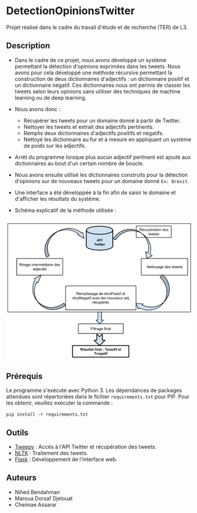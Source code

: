 # DetectionOpinionsTwitter

Projet réalisé dans le cadre du travail d'étude et de recherche (TER) de L3.

## Description

 * Dans le cadre de ce projet, nous avons développé un système permettant la détection d'opinions exprimées dans les tweets. Nous avons pour cela développé une méthode récursive permettant la construction de deux dictionnaires d'adjectifs : un dictionnaire positif et un dictionnaire négatif. Ces dictionnaires nous ont permis de classer les tweets selon leurs opinions sans utiliser des techniques de machine learning ou de deep learning.
 
 * Nous avons donc :
 
 	* Récupérer les tweets pour un domaine donné à partir de Twitter.
 	* Nettoyer les tweets et extrait des adjectifs pertinents.
 	* Remplis deux dictionnaires d'adjectifs positifs et négatifs.
 	* Nettoyé les dictionnaire au fur et à mesure en appliquant un système de poids sur 		les adjectifs.
 	
 * Arrêt du programme lorsque plus aucun adjectif pertinent est ajouté aux 			dictionnaires au bout d'un certain nombre de boucle.
 
 * Nous avons ensuite utilisé les dictionnaires construits pour la détection d'opinions sur de nouveaux tweets pour un domaine donné `Ex: Brexit`. 
 
* Une interface a été développée à la fin afin de saisir le domaine et d'afficher les résultats du système.

* Schéma explicatif de la méthode utilisée : 

![alt text](https://github.com/NihedB/DetectionOpinionsTwitter/blob/main/schema_twitter.png?raw=true)


## Prérequis 


Le programme s'exécute avec Python 3. Les dépendances de packages attendues sont répertoriées dans le fichier `requirements.txt` pour PIP. Pour les obtenir,  veuillez exécuter la commande :


```
pip install -r requirements.txt
```

## Outils

* [Tweepy](https://www.tweepy.org/) : Accès à l'API Twitter et récupération des tweets.
* [NLTK](https://www.nltk.org/) : Traitement des tweets.
* [Flask](https://flask.palletsprojects.com/en/1.1.x/) : Développement de l'interface web.



## Auteurs

* Nihed Bendahman
* Maroua Dorsaf Djelouat
* Cheimae Assarar
